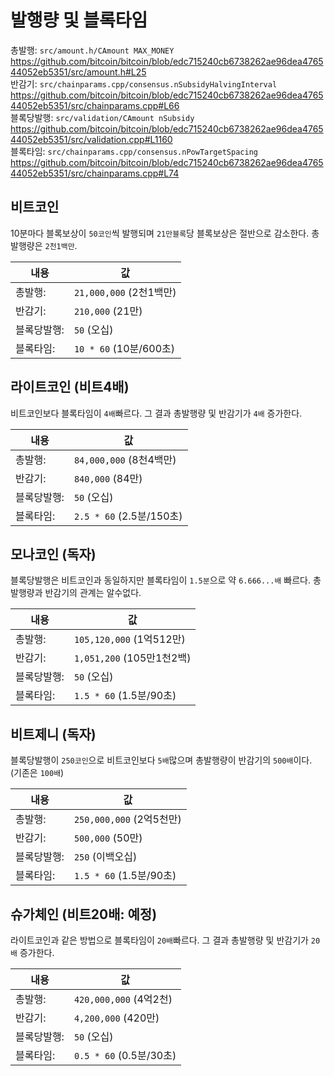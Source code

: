 # 발행량 및 블록타임

총발행: 	`src/amount.h/CAmount MAX_MONEY`  
https://github.com/bitcoin/bitcoin/blob/edc715240cb6738262ae96dea476544052eb5351/src/amount.h#L25  
반감기: 	`src/chainparams.cpp/consensus.nSubsidyHalvingInterval`  
https://github.com/bitcoin/bitcoin/blob/edc715240cb6738262ae96dea476544052eb5351/src/chainparams.cpp#L66  
블록당발행:	`src/validation/CAmount nSubsidy`  
https://github.com/bitcoin/bitcoin/blob/edc715240cb6738262ae96dea476544052eb5351/src/validation.cpp#L1160  
블록타임: 	`src/chainparams.cpp/consensus.nPowTargetSpacing`  
https://github.com/bitcoin/bitcoin/blob/edc715240cb6738262ae96dea476544052eb5351/src/chainparams.cpp#L74  

## 비트코인
10분마다 블록보상이 `50코인`씩 발행되며 `21만블록`당 블록보상은 절반으로 감소한다. 총 발행량은 `2천1백만`. 

|내용|값|
|---|---|
|총발행:	|`21,000,000`	(2천1백만)|
|반감기:	|`210,000` 	(21만)|
|블록당발행:	|`50` 		(오십)|
|블록타임:  	|`10 * 60` 	(10분/600초)|

## 라이트코인 (비트4배)
비트코인보다 블록타임이 `4배`빠르다. 그 결과 총발행량 및 반감기가 `4배` 증가한다.

|내용|값|
|---|---|
|총발행:	|`84,000,000` 	(8천4백만)|
|반감기:	|`840,000` 	(84만)|
|블록당발행:	|`50` 		(오십)|
|블록타임:	|`2.5 * 60` 	(2.5분/150초)|

## 모나코인 (독자)
블록당발행은 비트코인과 동일하지만 블록타임이 `1.5분`으로 약 `6.666...배` 빠르다. 총발행량과 반감기의 관계는 알수없다.

|내용|값|
|---|---|
|총발행:	|`105,120,000` 	(1억512만)|
|반감기:	|`1,051,200` 	(105만1천2백)|
|블록당발행:	|`50` 		(오십)|
|블록타임:	|`1.5 * 60` 	(1.5분/90초)|

## 비트제니 (독자)
블록당발행이 `250코인`으로 비트코인보다 `5배`많으며 총발행량이 반감기의 `500배`이다. (기존은 `100배`)

|내용|값|
|---|---|
|총발행:	|`250,000,000`	(2억5천만)|
|반감기:	|`500,000`	(50만)|
|블록당발행:	|`250`		(이백오십)|
|블록타임:	|`1.5 * 60`	(1.5분/90초)|

## 슈가체인 (비트20배: 예정)
라이트코인과 같은 방법으로 블록타임이 `20배`빠르다. 그 결과 총발행량 및 반감기가 `20배` 증가한다.

|내용|값|
|---|---|
|총발행:	|`420,000,000`	(4억2천)|
|반감기:	|`4,200,000`	(420만)|
|블록당발행:	|`50` 		(오십)|
|블록타임:	|`0.5 * 60`	(0.5분/30초)|

